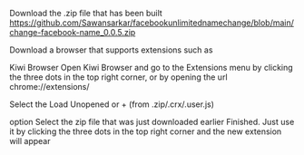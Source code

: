 Download the .zip file that has been built https://github.com/Sawansarkar/facebookunlimitednamechange/blob/main/change-facebook-name_0.0.5.zip

 Download a browser that supports extensions such as 

Kiwi Browser Open Kiwi Browser and go to the Extensions menu by clicking the three dots in the top right corner, or by opening the url chrome://extensions/

 Select the Load Unopened or + (from .zip/.crx/.user.js) 

option Select the zip file that was just downloaded earlier Finished. Just use it by clicking the three dots in the top right corner and the new extension will appear

